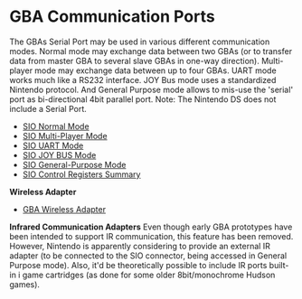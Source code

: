 # GBA Communication Ports


The GBAs Serial Port may be used in various different communication
modes. Normal mode may exchange data between two GBAs (or to transfer
data from master GBA to several slave GBAs in one-way direction).
Multi-player mode may exchange data between up to four GBAs. UART mode
works much like a RS232 interface. JOY Bus mode uses a standardized
Nintendo protocol. And General Purpose mode allows to mis-use the
\'serial\' port as bi-directional 4bit parallel port.
Note: The Nintendo DS does not include a Serial Port.

- [SIO Normal Mode](./sionormalmode.md)
- [SIO Multi-Player Mode](./siomultiplayermode.md)
- [SIO UART Mode](./siouartmode.md)
- [SIO JOY BUS Mode](./siojoybusmode.md)
- [SIO General-Purpose Mode](./siogeneralpurposemode.md)
- [SIO Control Registers Summary](./siocontrolregisterssummary.md)

**Wireless Adapter**
- [GBA Wireless Adapter](./gbawirelessadapter.md)

**Infrared Communication Adapters**
Even though early GBA prototypes have been intended to support IR
communication, this feature has been removed.
However, Nintendo is apparently considering to provide an external IR
adapter (to be connected to the SIO connector, being accessed in General
Purpose mode).
Also, it\'d be theoretically possible to include IR ports built-in i
game cartridges (as done for some older 8bit/monochrome Hudson games).



